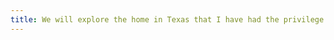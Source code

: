 ```yaml
---
title: We will explore the home in Texas that I have had the privilege of visiting in my adventures.
---
```

